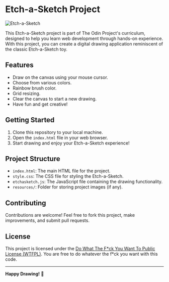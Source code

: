 # Etch-a-Sketch Project

![Etch-a-Sketch](link-to-your-project-image.png)

This Etch-a-Sketch project is part of The Odin Project's curriculum, designed to help you learn web development through hands-on experience. With this project, you can create a digital drawing application reminiscent of the classic Etch-a-Sketch toy.

## Features

- Draw on the canvas using your mouse cursor.
- Choose from various colors.
- Rainbow brush color.
- Grid resizing.
- Clear the canvas to start a new drawing.
- Have fun and get creative!

## Getting Started

1. Clone this repository to your local machine.
2. Open the `index.html` file in your web browser.
3. Start drawing and enjoy your Etch-a-Sketch experience!

## Project Structure

- `index.html`: The main HTML file for the project.
- `style.css`: The CSS file for styling the Etch-a-Sketch.
- `etchasketch.js`: The JavaScript file containing the drawing functionality.
- `resources/`: Folder for storing project images (if any).

## Contributing

Contributions are welcome! Feel free to fork this project, make improvements, and submit pull requests.

## License

This project is licensed under the [Do What The F\*ck You Want To Public License (WTFPL)](LICENSE). You are free to do whatever the f\*ck you want with this code.

---

**Happy Drawing!** 🎨
